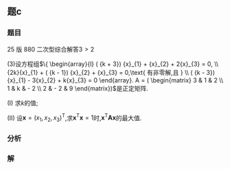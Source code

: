 ## 题c
### 题目
25 版 880 二次型综合解答$3 > 2$

(3)设方程组$\{  \begin{array}{l} ( {k + 3}) {x}_{1} + {x}_{2} + 2{x}_{3} = 0, \\  {2k}{x}_{1} + ( {k - 1}) {x}_{2} + {x}_{3} = 0,\text{ 有非零解,且 } \\  ( {k - 3}) {x}_{1} - 3{x}_{2} + k{x}_{3} = 0 \end{array}. A = ( \begin{matrix} 3 & 1 & 2 \\  1 & k &  - 2 \\  2 &  - 2 & 9 \end{matrix})$是正定矩阵.

(I) 求$k$的值;

(II) 设$\mathbf{x} = {( {x}_{1},{x}_{2},{x}_{3}) }^{\mathrm{T}}$,求${\mathbf{x}}^{\mathrm{T}}\mathbf{x} = 1$时,${\mathbf{x}}^{\mathrm{T}}\mathbf{A}\mathbf{x}$的最大值.
### 分析

### 解